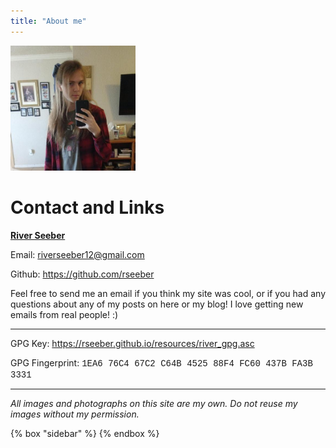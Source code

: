 ```yaml
---
title: "About me"
---
```

<img src="/images/me-1.jpg" class="sideImage" width="200" height="200" alt="River, wearing a hair bow and a red flannel. Mirror selfie">
<h1>Contact and Links</h1>
<p><strong style="color: inherit; text-decoration: underline;">River Seeber</strong></p>
<p>Email: <a href="mailto:riverseeber12@gmail.com">riverseeber12@gmail.com</a></p>
<p>Github: <a href="https://github.com/rseeber">https://github.com/rseeber</a></p>
<p>Feel free to send me an email if you think my site was cool, or if you had any questions about any of my posts on here or my blog! I love getting new emails from real people! :)</p>
<hr>
<p>GPG Key: <a href="/resources/river_gpg.asc">https://rseeber.github.io/resources/river_gpg.asc</a></p>
<p>GPG Fingerprint: <span style="font-family:'Courier New', Courier, monospace;">1EA6 76C4 67C2 C64B 4525  88F4 FC60 437B FA3B 3331</span></p>
<hr>
<p><em>All images and photographs on this site are my own. Do not reuse my images without my permission.</em></p>

{% box "sidebar" %}
{% endbox %}